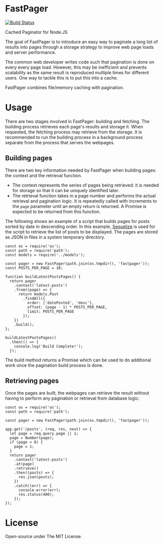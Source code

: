 # FastPager

[![Build Status](https://travis-ci.org/fast-pager/fast-pager.svg?branch=master)](https://travis-ci.org/fast-pager/fast-pager)

Cached Paginator for Node.JS

The goal of FastPager is to introduce an easy way to paginate a long list of results into pages through a storage strategy to improve web page loads and server performance.

The common web developer writes code such that pagination is done on every every page load. However, this may be inefficient and prevents scalability as the same result is reproduced multiple times for different users. One way to tackle this is to put this into a cache. 

FastPager combines file/memory caching with pagination.

# Usage

There are two stages involved in FastPager: building and fetching. The building process retrieves each page's results and storage it. When requested, the fetching process may retrieve from the storage. It is recommended to run the building process in a background process separate from the process that serves the webpages. 

## Building pages

There are two key information needed by FastPager when building pages: the context and the retrieval function.

- The context represents the series of pages being retrieved: it is needed for storage so that it can be uniquely identified later.
- The retrieval function takes in a page number and performs the actual retrieval and pagination logic. It is repeatedly called with increments to the `page` parameter until an empty return is returned. A Promise is expected to be returned from this function.

The following shows an example of a script that builds pages for posts sorted by date in descending order. In this example, [Sequelize](http://docs.sequelizejs.com/) is used for the script to retrieve the list of posts to be displayed. The pages are stored as JSON in files in a system temporary directory.
  
    const os = require('os');
    const path = require('path');
    const models = require('../models');

    const pager = new FastPager(path.join(os.tmpdir(), 'fastpager'));
    const POSTS_PER_PAGE = 10;
    
    function buildLatestPostsPages() {
      return pager
        .context('latest-posts')
        .from((page) => {
          return models.Post
            .findAll({
              order: ['datePosted', 'desc'],
              offset: (page - 1) * POSTS_PER_PAGE,
              limit: POSTS_PER_PAGE
            });
        })
        .build();
    };
    
    buildLatestPostsPages()
      .then(() => {
        console.log('Build Complete!');
      });
      
The build method returns a Promise which can be used to do additional work once the pagination build process is done. 
    
## Retrieving pages

Once the pages are built, the webpages can retrieve the result without having to perform any pagination or retrieval from database logic:

    const os = require('os');
    const path = require('path');

    const pager = new FastPager(path.join(os.tmpdir(), 'fastpager'));

    app.get('/posts', (req, res, next) => {
      let page = req.query.page || 1;
      page = Number(page);
      if (page < 0) {
        page = 1;
      }
      return pager
        .context('latest-posts')
        .at(page)
        .retrieve()
        .then((posts) => {
          res.json(posts);
        })
        .catch((err) => {
          console.error(err);
          res.status(400);
        });
    });

# License

Open-source under The MIT License.

